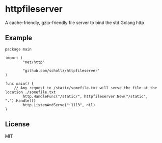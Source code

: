 # httpfileserver
A cache-friendly, gzip-friendly file server to bind the std Golang http


## Example


```golang
package main

import (
        "net/http"

        "github.com/schollz/httpfileserver"
)

func main() {
	// Any request to /static/somefile.txt will serve the file at the location ./somefile.txt
        http.HandleFunc("/static/", httpfileserver.New("/static", ".").Handle())
        http.ListenAndServe(":1113", nil)
}
```

## License

MIT
